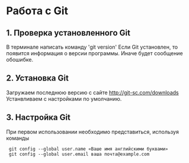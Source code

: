 # Работа с Git

## 1. Проверка установленного Git

В терминале написать команду 'git version'
Если Git установлен, то появится информация о версии программы.
Иначе будет сообщение обошибке.

## 2. Установка Git

Загружаем последнюю версию с сайте http://git-sc.com/downloads
Устанвливаем с настройками по умолчанию.

## 3. Настройка Git 

При первом использовании необходимо представиться, используя команды
```
 git config --global user.name «Ваше имя английскими буквами»
 git config --global user.email ваша почта@example.com
```